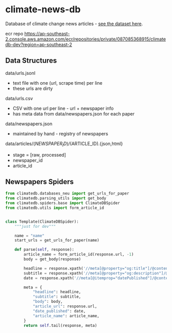 # climate-news-db

Database of climate change news articles - [see the dataset here](http://www.climate-news-db.com/).


ecr repo
https://ap-southeast-2.console.aws.amazon.com/ecr/repositories/private/087085368915/climatedb-dev?region=ap-southeast-2


## Data Structures

data/urls.jsonl

- text file with one (url, scrape time) per line
- these urls are dirty

data/urls.csv

- CSV with one url per line - url + newspaper info
- has meta data from data/newspapers.json for each paper

data/newspapers.json
- maintained by hand - registry of newspapers

data/articles/$(NEWSPAPER_ID)/$(ARTICLE_ID).{json,html}

- stage = [raw, processed]
- newspaper_id
- article_id



## Newspapers Spiders

```python
from climatedb.databases_neu import get_urls_for_paper
from climatedb.parsing_utils import get_body
from climatedb.spiders.base import ClimateDBSpider
from climatedb.utils import form_article_id


class Template(ClimateDBSpider):
    """just for dev"""

    name = "name"
    start_urls = get_urls_for_paper(name)

    def parse(self, response):
        article_name = form_article_id(response.url, -1)
        body = get_body(response)

        headline = response.xpath('//meta[@property="og:title"]/@content').get()
        subtitle = response.xpath('//meta[@property="og:description"]/@content').get()
        date = response.xpath('//meta[@itemprop="datePublished"]/@content').get()

        meta = {
            "headline": headline,
            "subtitle": subtitle,
            "body": body,
            "article_url": response.url,
            "date_published": date,
            "article_name": article_name,
        }
        return self.tail(response, meta)
```
